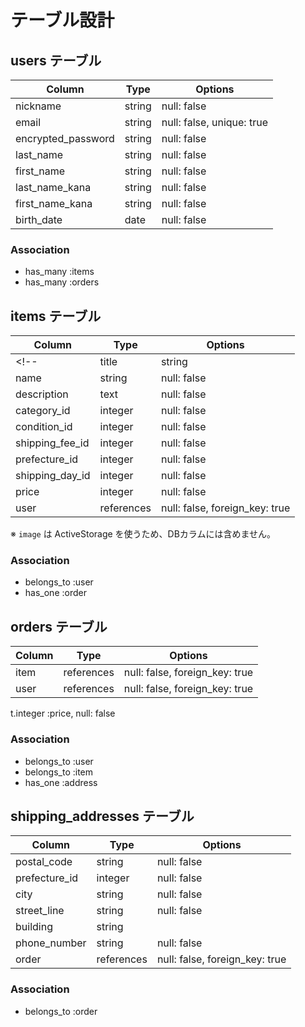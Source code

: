# テーブル設計

## users テーブル

| Column             | Type   | Options     |
| ------------------ | ------ | ----------- |
| nickname           | string | null: false |
| email              | string | null: false, unique: true |
| encrypted_password | string | null: false |
| last_name          | string | null: false |
| first_name         | string | null: false |
| last_name_kana     | string | null: false |
| first_name_kana    | string | null: false |
| birth_date         | date   | null: false |


### Association

- has_many :items
- has_many :orders

## items テーブル

| Column          | Type       | Options     |
| ------          | ------     | ----------- |
<!-- | title           | string     | null: false | -->
| name            | string     | null: false |
| description     | text       | null: false |
| category_id     | integer    | null: false |
| condition_id    | integer    | null: false |
| shipping_fee_id | integer    | null: false |
| prefecture_id   | integer    | null: false |
| shipping_day_id | integer    | null: false |
| price           | integer    | null: false |
| user            | references | null: false, foreign_key: true |

※ `image` は ActiveStorage を使うため、DBカラムには含めません。
### Association

- belongs_to :user
- has_one :order
<!-- - has_one_attached :image -->

## orders テーブル

| Column    | Type       | Options                        |
| -------   | ---------- | ------------------------------ |
| item      | references | null: false, foreign_key: true |
| user      | references | null: false, foreign_key: true |
 t.integer :price, null: false 

### Association

- belongs_to :user
- belongs_to :item
- has_one :address


<!-- ## addresses テーブル -->
## shipping_addresses テーブル

| Column        | Type       | Options                        |
| -------       | ---------- | ------------------------------ |
| postal_code   | string     | null: false                    |
| prefecture_id | integer    | null: false                    |
| city          | string     | null: false                    |
| street_line   | string     | null: false                    |
| building      | string     |                                |
| phone_number  | string     | null: false                    |
| order         | references | null: false, foreign_key: true |

### Association

- belongs_to :order
